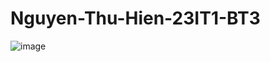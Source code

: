 # Nguyen-Thu-Hien-23IT1-BT3
![image](https://github.com/user-attachments/assets/f57f2495-2f26-4e8e-bea3-610867458a32)
